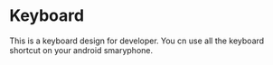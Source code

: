 # Keyboard
This is a keyboard design for developer. You cn use all the keyboard shortcut on your android smaryphone.
